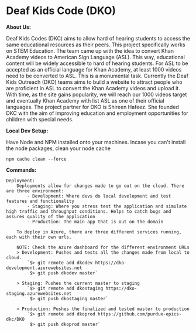 # Deaf Kids Code (DKO)

**About Us:**

Deaf Kids Codes (DKC) aims to allow hard of hearing students to access the same educational resources as their peers. 
This project specifically works on STEM Education. The team came up with the idea to convert Khan Academy videos to 
American Sign Language (ASL). This way, educational content will be widely accessible to hard of hearing students. 
For ASL to be accepted as an official language for Khan Academy, at least 1000 videos need to be converted to ASL. 
This is a monumental task. Currently the Deaf Kids Outreach (DKO) teams aims to build a website to attract people 
who are proficient in ASL to convert the Khan Academy videos and upload it. With time, as the site gains popularity, 
we will reach our 1000 videos target and eventually Khan Academy with list ASL as one of their official languages. 
The project partner for DKO is Shireen Hafeez. She founded DKC with the aim of improving education and employment 
opportunities for children with special needs.

**Local Dev Setup:**

Have Node and NPM installed onto your machines. Incase you can't install the node packages, clean your node cache

    npm cache clean --force

**Commands:**

    Deployment:
        Deployments allow for changes made to go out on the cloud. There are three environment: 
            - Development: Where devs do local development and test features and functionality
            - Staging: Where you stress test the application and simulate high traffic and throughput conditions. Helps to catch bugs and assures quality of the application
            - Production: The main app that is out on the domain
        
        To deploy in Azure, there are three different services running, each with their own urls. 

        NOTE: Check the Azure dashboard for the different environment URLs
        > Development: Pushes and tests all the changes made from local to cloud.
            `$> git remote add dkodev https://dko-development.azurewebsites.net
             $> git push dkodev master`

        > Staging: Pushes the current master to staging
            `$> git remote add dkostaging https://dko-staging.azurewebsites.net
             $> git push dkostaging master`

        > Production: Pushes the finalized and tested master to production
            `$> git remote add dkoprod https://github.com/purdue-epics-dkc/DKO
             $> git push dkoprod master`

    